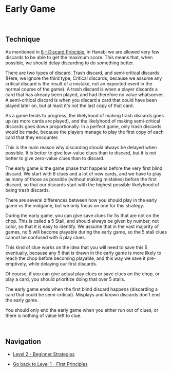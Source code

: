 # Early Game

<br />

## Technique

As mentioned in [8 - Discard Principle](https://github.com/agilbert1412/HanabiStrategy/blob/master/Strategy/Level%201%20-%20First%20Principles/8%20-%20Discard%20Principle.md), in Hanabi we are allowed very few discards to be able to get the maximum score. This means that, when possible, we should delay discarding to do something better.

There are two types of discard. Trash discard, and semi-critical discards (Here, we ignore the third type, Critical discards, because we assume any critical discard is the result of a mistake, not an expected event in the normal course of the game). A trash discard is when a player discards a card that has already been played, and had therefore no value whatsoever. A semi-critical discard is when you discard a card that could have been played later on, but at least it's not the last copy of that card.

As a game tends to progress, the likelyhood of making trash discards goes up (as more cards are played), and the likelyhood of making semi-critical discards goes down proportionally. In a perfect game, only trash discards would be made, because the players manage to play the first copy of each card that they encounter.

This is the main reason why discarding should always be delayed when possible. It is better to give low-value clues than to discard, but it is not better to give zero-value clues than to discard.

The early game is the game phase that happens before the very first blind discard. We start with 8 clues and a lot of new cards, and we have to play as many of those as possible (without making mistakes) before the first discard, so that our discards start with the highest possible likelyhood of being trash discards.

There are several differences between how you should play in the early game vs the midgame, but we only focus on one for this strategy.

During the early game, you can give save clues for 5s that are not on the chop. This is called a 5 Stall, and should always be given by number, not color, so that it is easy to identify. We assume that in the vast majority of games, no 5 will become playable during the early game, so the 5 stall clues cannot be confused with 5 play clues.

This kind of clue works on the idea that you will need to save this 5 eventually, because any 5 that is drawn in the early game is more likely to reach the chop before becoming playable, and this way we save it pre-emptively, while delaying our first discards.

Of course, if you can give actual play clues or save clues on the chop, or play a card, you should prioritize doing that over 5 stalls.

The early game ends when the first blind discard happens (discarding a card that could be semi-critical). Misplays and known discards don't end the early game.

You should only end the early game when you either run out of clues, or there is nothing of value left to clue.

<br />

## Navigation

* [Level 2 - Beginner Strategies](https://github.com/agilbert1412/HanabiStrategy/blob/master/Strategy/Level%202%20-%20Beginner/Level%202%20-%20Beginner.md)

* [Go back to Level 1 - First Principles](https://github.com/agilbert1412/HanabiStrategy/blob/master/Strategy/Level%201%20-%20First%20Principles/Level%201%20-%20First%20Principles.md)